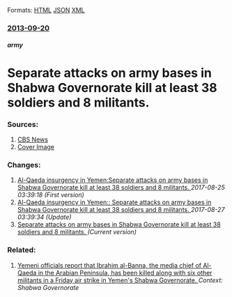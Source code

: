
Formats: [HTML](/news/2013/09/20/separate-attacks-on-army-bases-in-shabwa-governorate-kill-at-least-38-soldiers-and-8-militants.html)  [JSON](/news/2013/09/20/separate-attacks-on-army-bases-in-shabwa-governorate-kill-at-least-38-soldiers-and-8-militants.json)  [XML](/news/2013/09/20/separate-attacks-on-army-bases-in-shabwa-governorate-kill-at-least-38-soldiers-and-8-militants.xml)  

### [2013-09-20](/news/2013/09/20/index.md)

##### army
# Separate attacks on army bases in Shabwa Governorate kill at least 38 soldiers and 8 militants. 




### Sources:

1. [CBS News](http://www.cbsnews.com/8301-202_162-57603814/yemen-military-says-al-qaeda-attack-on-troops-has-left-at-least-38-dead/)
1. [Cover Image](http://cbsnews1.cbsistatic.com/hub/i/2012/05/13/5d0a59a7-3598-11e3-8ce8-047d7b15b92e/yemen.army.4.JPG)

### Changes:

1. [Al-Qaeda insurgency in Yemen:Separate attacks on army bases in Shabwa Governorate kill at least 38 soldiers and 8 militants. ](/news/2013/09/20/al-qaeda-insurgency-in-yemen-pseparate-attacks-on-army-bases-in-shabwa-governorate-kill-at-least-38-soldiers-and-8-militants.md) _2017-08-25 03:39:18 (First version)_
2. [Al-Qaeda insurgency in Yemen:: Separate attacks on army bases in Shabwa Governorate kill at least 38 soldiers and 8 militants. ](/news/2013/09/20/al-qaeda-insurgency-in-yemen-separate-attacks-on-army-bases-in-shabwa-governorate-kill-at-least-38-soldiers-and-8-militants.md) _2017-08-27 03:39:34 (Update)_
2. [Separate attacks on army bases in Shabwa Governorate kill at least 38 soldiers and 8 militants. ](/news/2013/09/20/separate-attacks-on-army-bases-in-shabwa-governorate-kill-at-least-38-soldiers-and-8-militants.md) _(Current version)_

### Related:

1. [Yemeni officials report that Ibrahim al-Banna, the media chief of Al-Qaeda in the Arabian Peninsula, has been killed along with six other militants in a Friday air strike in Yemen's Shabwa Governorate. ](/news/2011/10/15/yemeni-officials-report-that-ibrahim-al-banna-the-media-chief-of-al-qaeda-in-the-arabian-peninsula-has-been-killed-along-with-six-other-mi.md) _Context: Shabwa Governorate_
